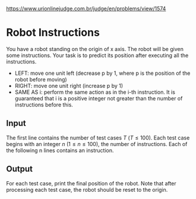 https://www.urionlinejudge.com.br/judge/en/problems/view/1574

# Robot Instructions

You have a robot standing on the origin of x axis. The robot will be given
some instructions. Your task is to predict its position after executing all
the instructions.

- LEFT: move one unit left (decrease p by 1, where p is the position of the
  robot before moving)
- RIGHT: move one unit right (increase p by 1)
- SAME AS i: perform the same action as in the i-th instruction. It is
  guaranteed that i is a positive integer not greater than the number of
  instructions before this.

## Input

The first line contains the number of test cases $T$ ($T \leq 100$). Each test
case begins with an integer $n$ ($1 \leq n \leq 100$), the number of
instructions. Each of the following n lines contains an instruction.

## Output

For each test case, print the final position of the robot. Note that after
processing each test case, the robot should be reset to the origin.
